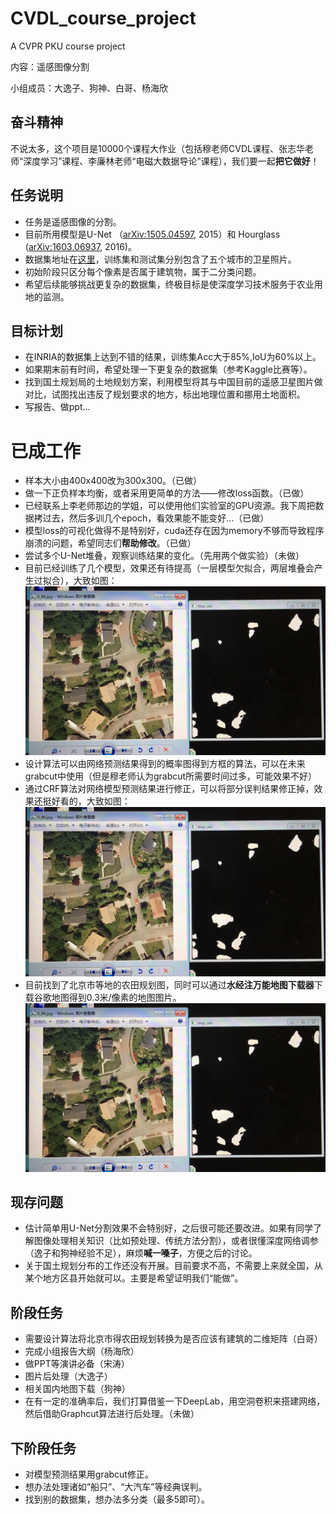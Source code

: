 # CVDL_course_project
A CVPR PKU course project

内容：遥感图像分割

小组成员：大逸子、狗神、白哥、杨海欣

## 奋斗精神

不说太多，这个项目是10000个课程大作业（包括穆老师CVDL课程、张志华老师“深度学习”课程、李廉林老师“电磁大数据导论”课程），我们要一起**把它做好**！

## 任务说明

- 任务是遥感图像的分割。
- 目前所用模型是U-Net （[arXiv:1505.04597](https://arxiv.org/abs/1505.04597), 2015）和 Hourglass ([arXiv:1603.06937](https://arxiv.org/abs/1603.06937), 2016)。
- 数据集地址在[这里](https://files.inria.fr/aerialimagelabeling/NEW2-AerialImageDataset.zip)，训练集和测试集分别包含了五个城市的卫星照片。
- 初始阶段只区分每个像素是否属于建筑物，属于二分类问题。
- 希望后续能够挑战更复杂的数据集，终极目标是使深度学习技术服务于农业用地的监测。

## 目标计划

- 在INRIA的数据集上达到不错的结果，训练集Acc大于85\%,IoU为60\%以上。
- 如果期末前有时间，希望处理一下更复杂的数据集（参考Kaggle比赛等）。
- 找到国土规划局的土地规划方案，利用模型将其与中国目前的遥感卫星图片做对比，试图找出违反了规划要求的地方，标出地理位置和挪用土地面积。
- 写报告、做ppt…

# 已成工作

- 样本大小由400x400改为300x300。（已做）
- 做一下正负样本均衡，或者采用更简单的方法——修改loss函数。（已做）
- 已经联系上李老师那边的学姐，可以使用他们实验室的GPU资源。我下周把数据拷过去，然后多训几个epoch，看效果能不能变好…（已做）
- 模型loss的可视化做得不是特别好，cuda还存在因为memory不够而导致程序崩溃的问题，希望同志们**帮助修改**。（已做）
- 尝试多个U-Net堆叠，观察训练结果的变化。（先用两个做实验）（未做）
- 目前已经训练了几个模型，效果还有待提高（一层模型欠拟合，两层堆叠会产生过拟合），大致如图：![过拟合](https://github.com/Barak123748596/CVDL_course_project/blob/master/result.jpg)
- 设计算法可以由网络预测结果得到的概率图得到方框的算法，可以在未来grabcut中使用（但是穆老师认为grabcut所需要时间过多，可能效果不好）
- 通过CRF算法对网络模型预测结果进行修正，可以将部分误判结果修正掉，效果还挺好看的，大致如图：![效果图](https://github.com/Barak123748596/CVDL_course_project/blob/master/result.jpg)
- 目前找到了北京市等地的农田规划图，同时可以通过**水经注万能地图下载器**下载谷歌地图得到0.3米/像素的地图图片。![北京农田规划](https://github.com/Barak123748596/CVDL_course_project/blob/master/result.jpg)

## 现存问题

- 估计简单用U-Net分割效果不会特别好，之后很可能还要改进。如果有同学了解图像处理相关知识（比如预处理、传统方法分割），或者很懂深度网络调参（逸子和狗神经验不足），麻烦**喊一嗓子**，方便之后的讨论。
- 关于国土规划分布的工作还没有开展。目前要求不高，不需要上来就全国，从某个地方区县开始就可以。主要是希望证明我们“能做”。

## 阶段任务

- 需要设计算法将北京市得农田规划转换为是否应该有建筑的二维矩阵（白哥）
- 完成小组报告大纲（杨海欣）
- 做PPT等演讲必备（宋涛）
- 图片后处理（大逸子）
- 相关国内地图下载（狗神）
- 在有一定的准确率后，我们打算借鉴一下DeepLab，用空洞卷积来搭建网络，然后借助Graphcut算法进行后处理。（未做）

## 下阶段任务

- 对模型预测结果用grabcut修正。
- 想办法处理诸如“船只”、“大汽车”等经典误判。
- 找到别的数据集，想办法多分类（最多5即可）。
